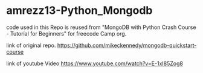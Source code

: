 # amrezz13-Python_Mongodb
code used in this Repo is reused from "MongoDB with Python Crash Course - Tutorial for Beginners" for freecode Camp org. <br>

link of original repo. https://github.com/mikeckennedy/mongodb-quickstart-course <br>

link of youtube Video https://www.youtube.com/watch?v=E-1xI85Zog8
